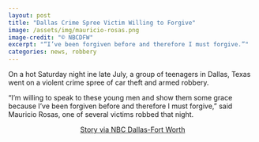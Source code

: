 ```yaml
---
layout: post
title: "Dallas Crime Spree Victim Willing to Forgive"
image: /assets/img/mauricio-rosas.png
image-credit: "© NBCDFW"
excerpt: "“I’ve been forgiven before and therefore I must forgive.”"
categories: news, robbery
---
```

<p>On a hot Saturday night ine late July, a group of teenagers in Dallas, Texas went on a violent crime spree of car theft and armed robbery.</p>

<p>“I’m willing to speak to these young men and show them some grace because I’ve been forgiven before and therefore I must forgive,” said Mauricio Rosas, one of several victims robbed that night.</p>

<p align="center"><a href="https://www.nbcdfw.com/news/local/Dallas-Armed-Robbery-Victim-Willing-to-Forgive-After-Teen-Crime-Spree-488932941.html" target="_blank"> Story via NBC Dallas-Fort Worth </a> </p>
